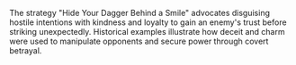 The strategy "Hide Your Dagger Behind a Smile" advocates disguising hostile intentions with kindness and loyalty to gain an enemy's trust before striking unexpectedly. Historical examples illustrate how deceit and charm were used to manipulate opponents and secure power through covert betrayal.
